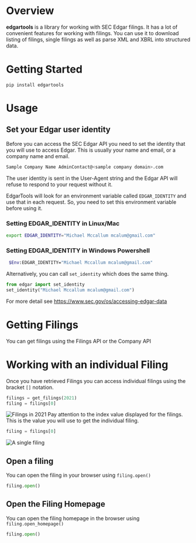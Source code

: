 # Overview

**edgartools** is a library for working with SEC Edgar filings.
It has a lot of convenient features for working with filings. 
You can use it to download listing of filings, single filings as well as 
parse XML and XBRL into structured data.

# Getting Started
```console
pip install edgartools
```

# Usage


## Set your Edgar user identity

Before you can access the SEC Edgar API you need to set the identity that you will use to access Edgar.
This is usually your name and email, or a company name and email.
```bash
Sample Company Name AdminContact@<sample company domain>.com
```

The user identity is sent in the User-Agent string and the Edgar API will refuse to respond to your request without it.

EdgarTools will look for an environment variable called `EDGAR_IDENTITY` and use that in each request.
So, you need to set this environment variable before using it.

### Setting EDGAR_IDENTITY in Linux/Mac
```bash
export EDGAR_IDENTITY="Michael Mccallum mcalum@gmail.com"
```

### Setting EDGAR_IDENTITY in Windows Powershell
```bash
 $Env:EDGAR_IDENTITY="Michael Mccallum mcalum@gmail.com"
```
Alternatively, you can call `set_identity` which does the same thing.

```python
from edgar import set_identity
set_identity("Michael Mccallum mcalum@gmail.com")
```


For more detail see https://www.sec.gov/os/accessing-edgar-data


# Getting Filings

You can get filings using the Filings API or the Company API 

# Working with an individual Filing

Once you have retrieved Filings you can access individual filings using the bracket `[]` notation.
```python
filings = get_filings(2021)
filing = filings[0]
```
![Filings in 2021](https://raw.githubusercontent.com/dgunning/edgartools/main/images/filings_2021.jpg)
Pay attention to the index value displayed for the filings. This is the value you 
will use to get the individual filing.
```python
filing = filings[0]
```
![A single filing](https://raw.githubusercontent.com/dgunning/edgartools/main/images/single_filing.png)

## Open a filing

You can open the filing in your browser using `filing.open()`
```python
filing.open()
```

## Open the Filing Homepage
You can open the filing homepage in the browser using `filing.open_homepage()`
```python
filing.open()
```